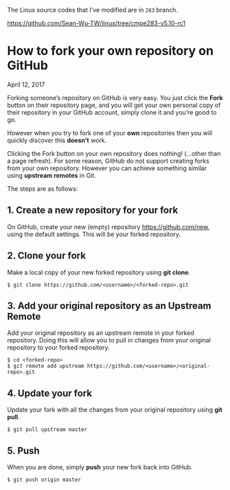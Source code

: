 

The Linux source codes that I've modified are in `283` branch.

https://github.com/Sean-Wu-TW/linux/tree/cmpe283-v5.10-rc1



















# How to fork your own repository on GitHub

 April 12, 2017

Forking someone’s repository on GitHub is very easy. You just click the **Fork** button on their repository page, and you will get your own personal copy of their repository in your GitHub account, simply clone it and you’re good to go.

However when you try to fork one of your **own** repositories then you will quickly discover this **doesn’t** work.

Clicking the Fork button on your own repository does nothing! (…other than a page refresh). For some reason, GitHub do not support creating forks from your own repository. However you can achieve something similar using **upstream remotes** in Git.

The steps are as follows:

## 1. Create a new repository for your fork

On GitHub, create your new (empty) repository https://github.com/new, using the default settings. This will be your forked repository.

## 2. Clone your fork

Make a local copy of your new forked repository using **git clone**.

```shell
$ git clone https://github.com/<username>/<forked-repo>.git
```

## 3. Add your original repository as an Upstream Remote

Add your original repository as an upstream remote in your forked repository. Doing this will allow you to pull in changes from your original repository to your forked repository.

```shell
$ cd <forked-repo>
$ git remote add upstream https://github.com/<username>/<original-repo>.git
```

## 4. Update your fork

Update your fork with all the changes from your original repository using **git pull**.

```shell
$ git pull upstream master
```

## 5. Push

When you are done, simply **push** your new fork back into GitHub.

```shell
$ git push origin master
```







